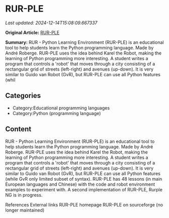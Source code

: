 # RUR-PLE

_Last updated: 2024-12-14T15:08:09.667337_

**Original Article:** [RUR-PLE](https://en.wikipedia.org/wiki/RUR-PLE)

**Summary:** RUR - Python Learning Environment (RUR-PLE) is an educational tool to help students learn the Python programming language. Made by André Roberge. RUR-PLE uses the idea behind Karel the Robot, making the learning of Python programming more interesting. A student writes a program that controls a 'robot' that moves through a city consisting of a rectangular grid of streets (left-right) and avenues (up-down).
It is very similar to Guido van Robot (GvR), but RUR-PLE can use all  Python features (whil

## Categories
- Category:Educational programming languages
- Category:Python (programming language)

## Content

RUR - Python Learning Environment (RUR-PLE) is an educational tool to help students learn the Python programming language. Made by André Roberge. RUR-PLE uses the idea behind Karel the Robot, making the learning of Python programming more interesting. A student writes a program that controls a 'robot' that moves through a city consisting of a rectangular grid of streets (left-right) and avenues (up-down).
It is very similar to Guido van Robot (GvR), but RUR-PLE can use all  Python features (while GvR only limited subset of syntax).
RUR-PLE has 48 lessons (in main European languages and Chinese) with the code and robot environment examples to experiment with.
A second implementation of RUR-PLE, Rurple NG is in progress.

References
External links
RUR-PLE homepage
RUR-PLE on sourceforge (no longer maintained)
